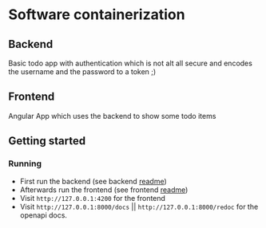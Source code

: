 # Software containerization

## Backend

Basic todo app with authentication which is not alt all secure and encodes the username and the password to a token ;)

## Frontend

Angular App which uses the backend to show some todo items

## Getting started

### Running

+ First run the backend (see backend [readme](backend/README.md))
+ Afterwards run the frontend (see frontend [readme](frontend/README.md))
+ Visit `http://127.0.0.1:4200` for the frontend
+ Visit `http://127.0.0.1:8000/docs` || `http://127.0.0.1:8000/redoc` for the openapi docs.

